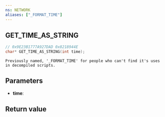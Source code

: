 ```yaml
---
ns: NETWORK
aliases: ["_FORMAT_TIME"]
---
```

## GET_TIME_AS_STRING

```c
// 0x9E23B1777A927DAD 0x8218944E
char* GET_TIME_AS_STRING(int time);
```

```
Previously named, '_FORMAT_TIME' for people who can't find it's uses in decompiled scripts.  
```

## Parameters
* **time**: 

## Return value
